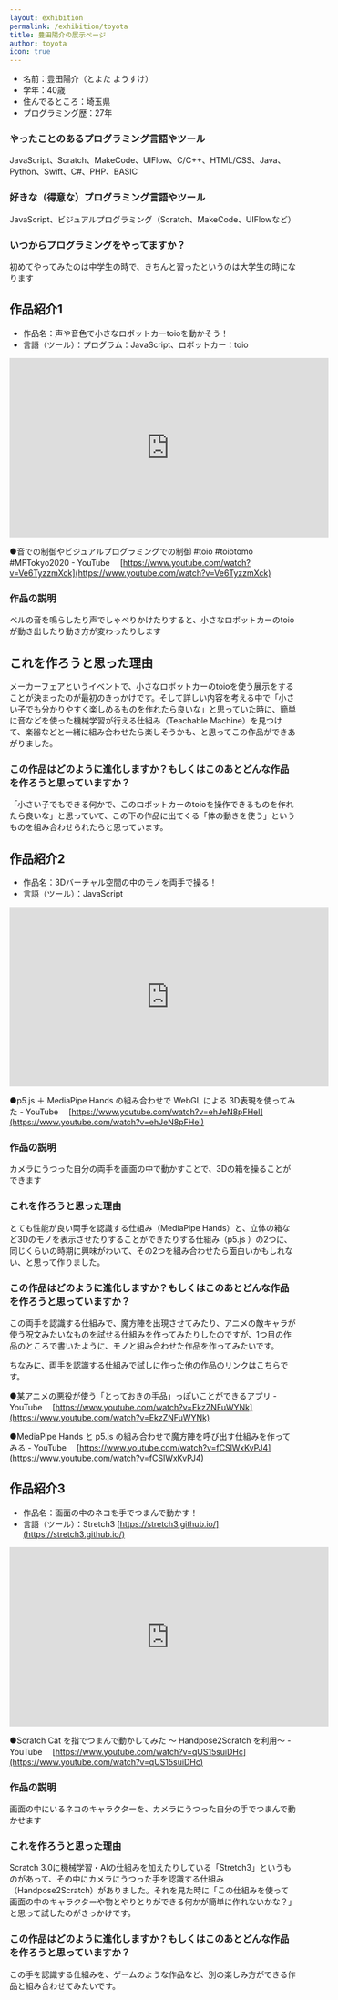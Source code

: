 ```yaml
---
layout: exhibition
permalink: /exhibition/toyota
title: 豊田陽介の展示ページ
author: toyota
icon: true
---
```

- 名前：豊田陽介（とよた ようすけ）
- 学年：40歳
- 住んでるところ：埼玉県
- プログラミング歴：27年

### やったことのあるプログラミング言語やツール

JavaScript、Scratch、MakeCode、UIFlow、C/C++、HTML/CSS、Java、Python、Swift、C#、PHP、BASIC

### 好きな（得意な）プログラミング言語やツール

JavaScript、ビジュアルプログラミング（Scratch、MakeCode、UIFlowなど）

### いつからプログラミングをやってますか？

初めてやってみたのは中学生の時で、きちんと習ったというのは大学生の時になります

## 作品紹介1

- 作品名：声や音色で小さなロボットカーtoioを動かそう！
- 言語（ツール）：プログラム：JavaScript、ロボットカー：toio

<div class="youtube">
  <iframe width="560" height="315" src="https://www.youtube.com/embed/Ve6TyzzmXck" title="YouTube video player" frameborder="0" allow="accelerometer; autoplay; clipboard-write; encrypted-media; gyroscope; picture-in-picture" allowfullscreen></iframe>
</div>

●音での制御やビジュアルプログラミングでの制御 #toio #toiotomo #MFTokyo2020 - YouTube
　[https://www.youtube.com/watch?v=Ve6TyzzmXck](https://www.youtube.com/watch?v=Ve6TyzzmXck)

### 作品の説明

ベルの音を鳴らしたり声でしゃべりかけたりすると、小さなロボットカーのtoioが動き出したり動き方が変わったりします

## これを作ろうと思った理由

メーカーフェアというイベントで、小さなロボットカーのtoioを使う展示をすることが決まったのが最初のきっかけです。そして詳しい内容を考える中で「小さい子でも分かりやすく楽しめるものを作れたら良いな」と思っていた時に、簡単に音などを使った機械学習が行える仕組み（Teachable Machine）を見つけて、楽器などと一緒に組み合わせたら楽しそうかも、と思ってこの作品ができあがりました。

### この作品はどのように進化しますか？もしくはこのあとどんな作品を作ろうと思っていますか？

「小さい子でもできる何かで、このロボットカーのtoioを操作できるものを作れたら良いな」と思っていて、この下の作品に出てくる「体の動きを使う」というものを組み合わせられたらと思っています。

## 作品紹介2

- 作品名：3Dバーチャル空間の中のモノを両手で操る！
- 言語（ツール）：JavaScript

<div class="youtube">
  <iframe width="560" height="315" src="https://www.youtube.com/embed/ehJeN8pFHeI" title="YouTube video player" frameborder="0" allow="accelerometer; autoplay; clipboard-write; encrypted-media; gyroscope; picture-in-picture" allowfullscreen></iframe>
</div>

●p5.js ＋ MediaPipe Hands の組み合わせで WebGL による 3D表現を使ってみた - YouTube
　[https://www.youtube.com/watch?v=ehJeN8pFHeI](https://www.youtube.com/watch?v=ehJeN8pFHeI)

### 作品の説明

カメラにうつった自分の両手を画面の中で動かすことで、3Dの箱を操ることができます

### これを作ろうと思った理由

とても性能が良い両手を認識する仕組み（MediaPipe Hands）と、立体の箱など3Dのモノを表示させたりすることができたりする仕組み（p5.js ）の2つに、同じくらいの時期に興味がわいて、その2つを組み合わせたら面白いかもしれない、と思って作りました。

### この作品はどのように進化しますか？もしくはこのあとどんな作品を作ろうと思っていますか？

この両手を認識する仕組みで、魔方陣を出現させてみたり、アニメの敵キャラが使う呪文みたいなものを試せる仕組みを作ってみたりしたのですが、1つ目の作品のところで書いたように、モノと組み合わせた作品を作ってみたいです。

ちなみに、両手を認識する仕組みで試しに作った他の作品のリンクはこちらです。

●某アニメの悪役が使う「とっておきの手品」っぽいことができるアプリ - YouTube
　[https://www.youtube.com/watch?v=EkzZNFuWYNk](https://www.youtube.com/watch?v=EkzZNFuWYNk)

●MediaPipe Hands と p5.js の組み合わせで魔方陣を呼び出す仕組みを作ってみる - YouTube
　[https://www.youtube.com/watch?v=fCSlWxKvPJ4](https://www.youtube.com/watch?v=fCSlWxKvPJ4)

## 作品紹介3

- 作品名：画面の中のネコを手でつまんで動かす！
- 言語（ツール）：Stretch3  [https://stretch3.github.io/](https://stretch3.github.io/)

<div class="youtube">
  <iframe width="560" height="315" src="https://www.youtube.com/embed/qUS15suiDHc" title="YouTube video player" frameborder="0" allow="accelerometer; autoplay; clipboard-write; encrypted-media; gyroscope; picture-in-picture" allowfullscreen></iframe>
</div>

●Scratch Cat を指でつまんで動かしてみた 〜 Handpose2Scratch を利用〜 - YouTube
　[https://www.youtube.com/watch?v=qUS15suiDHc](https://www.youtube.com/watch?v=qUS15suiDHc)

### 作品の説明

画面の中にいるネコのキャラクターを、カメラにうつった自分の手でつまんで動かせます

### これを作ろうと思った理由

Scratch 3.0に機械学習・AIの仕組みを加えたりしている「Stretch3」というものがあって、その中にカメラにうつった手を認識する仕組み（Handpose2Scratch）がありました。それを見た時に「この仕組みを使って画面の中のキャラクターや物とやりとりができる何かが簡単に作れないかな？」と思って試したのがきっかけです。

### この作品はどのように進化しますか？もしくはこのあとどんな作品を作ろうと思っていますか？

この手を認識する仕組みを、ゲームのような作品など、別の楽しみ方ができる作品と組み合わせてみたいです。
